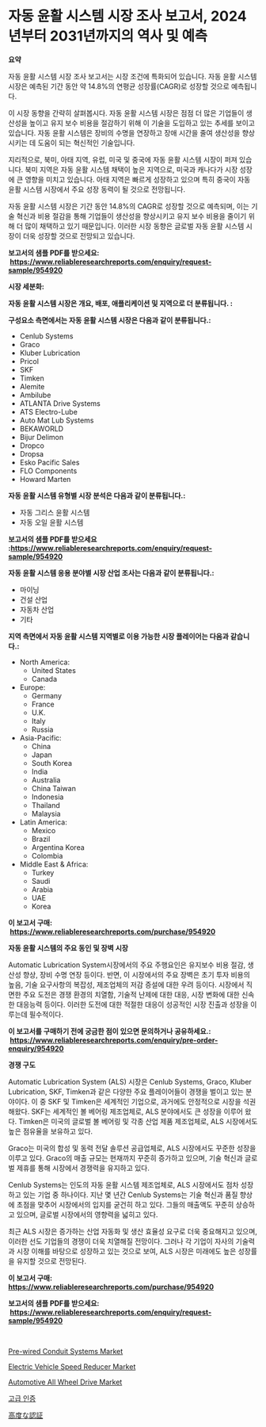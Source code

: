 <p><h1>자동 윤활 시스템 시장 조사 보고서, 2024년부터 2031년까지의 역사 및 예측</h1></p><p><strong>요약</strong></p>
<p><p>자동 윤활 시스템 시장 조사 보고서는 시장 조건에 특화되어 있습니다. 자동 윤활 시스템 시장은 예측된 기간 동안 약 14.8%의 연평균 성장률(CAGR)로 성장할 것으로 예측됩니다.</p><p>이 시장 동향을 간략히 살펴봅시다. 자동 윤활 시스템 시장은 점점 더 많은 기업들이 생산성을 높이고 유지 보수 비용을 절감하기 위해 이 기술을 도입하고 있는 추세를 보이고 있습니다. 자동 윤활 시스템은 장비의 수명을 연장하고 장애 시간을 줄여 생산성을 향상시키는 데 도움이 되는 혁신적인 기술입니다.</p><p>지리적으로, 북미, 아태 지역, 유럽, 미국 및 중국에 자동 윤활 시스템 시장이 퍼져 있습니다. 북미 지역은 자동 윤활 시스템 채택이 높은 지역으로, 미국과 캐나다가 시장 성장에 큰 영향을 미치고 있습니다. 아태 지역은 빠르게 성장하고 있으며 특히 중국이 자동 윤활 시스템 시장에서 주요 성장 동력이 될 것으로 전망됩니다.</p><p>자동 윤활 시스템 시장은 기간 동안 14.8%의 CAGR로 성장할 것으로 예측되며, 이는 기술 혁신과 비용 절감을 통해 기업들이 생산성을 향상시키고 유지 보수 비용을 줄이기 위해 더 많이 채택하고 있기 때문입니다. 이러한 시장 동향은 글로벌 자동 윤활 시스템 시장이 더욱 성장할 것으로 전망되고 있습니다.</p></p>
<p><strong>보고서의 샘플 PDF를 받으세요: &nbsp;<a href="https://www.reliableresearchreports.com/enquiry/request-sample/954920">https://www.reliableresearchreports.com/enquiry/request-sample/954920</a></strong></p>
<p><strong>시장 세분화:</strong></p>
<p><strong> 자동 윤활 시스템 시장은 개요, 배포, 애플리케이션 및 지역으로 더 분류됩니다. :</strong></p>
<p><strong>구성요소 측면에서는 자동 윤활 시스템 시장은 다음과 같이 분류됩니다.:</strong></p>
<p><ul><li>Cenlub Systems</li><li>Graco</li><li>Kluber Lubrication</li><li>Pricol</li><li>SKF</li><li>Timken</li><li>Alemite</li><li>Ambilube</li><li>ATLANTA Drive Systems</li><li>ATS Electro-Lube</li><li>Auto Mat Lub Systems</li><li>BEKAWORLD</li><li>Bijur Delimon</li><li>Dropco</li><li>Dropsa</li><li>Esko Pacific Sales</li><li>FLO Components</li><li>Howard Marten</li></ul></p>
<p><strong> 자동 윤활 시스템 유형별 시장 분석은 다음과 같이 분류됩니다.:</strong></p>
<p><ul><li>자동 그리스 윤활 시스템</li><li>자동 오일 윤활 시스템</li></ul></p>
<p><strong>보고서의 샘플 PDF를 받으세요 :<a href="https://www.reliableresearchreports.com/enquiry/request-sample/954920">https://www.reliableresearchreports.com/enquiry/request-sample/954920</a></strong></p>
<p><strong> 자동 윤활 시스템 응용 분야별 시장 산업 조사는 다음과 같이 분류됩니다.:</strong></p>
<p><ul><li>마이닝</li><li>건설 산업</li><li>자동차 산업</li><li>기타</li></ul></p>
<p><strong>지역 측면에서 자동 윤활 시스템 지역별로 이용 가능한 시장 플레이어는 다음과 같습니다.:</strong></p>
<p><ul>
    <li>
        North America:
        <ul>
            <li>United States</li>
            <li>Canada</li>
        </ul>
    </li>
    <li>
        Europe:
        <ul>
            <li>Germany</li>
            <li>France</li>
            <li>U.K.</li>
            <li>Italy</li>
            <li>Russia</li>
        </ul>
    </li>
    <li>
        Asia-Pacific:
        <ul>
            <li>China</li>
            <li>Japan</li>
            <li>South Korea</li>
            <li>India</li>
            <li>Australia</li>
            <li>China Taiwan</li>
            <li>Indonesia</li>
            <li>Thailand</li>
            <li>Malaysia</li>
        </ul>
    </li>
    <li>
        Latin America:
        <ul>
            <li>Mexico</li>
            <li>Brazil</li>
            <li>Argentina Korea</li>
            <li>Colombia</li>
        </ul>
    </li>
    <li>
        Middle East & Africa:
        <ul>
            <li>Turkey</li>
            <li>Saudi</li>
            <li>Arabia</li>
            <li>UAE</li>
            <li>Korea</li>
        </ul>
    </li>
    </ul></p>
<p><strong>이 보고서 구매: &nbsp;<a href="https://www.reliableresearchreports.com/purchase/954920">https://www.reliableresearchreports.com/purchase/954920</a></strong></p>
<p><strong>자동 윤활 시스템의 주요 동인 및 장벽 시장</strong></p>
<p><p>Automatic Lubrication System시장에서의 주요 주행요인은 유지보수 비용 절감, 생산성 향상, 장비 수명 연장 등이다. 반면, 이 시장에서의 주요 장벽은 초기 투자 비용의 높음, 기술 요구사항의 복잡성, 제조업체의 저감 증설에 대한 우려 등이다. 시장에서 직면한 주요 도전은 경쟁 환경의 치열함, 기술적 난제에 대한 대응, 시장 변화에 대한 신속한 대응능력 등이다. 이러한 도전에 대한 적절한 대응이 성공적인 시장 진출과 성장을 이루는데 필수적이다.</p></p>
<p><strong>이 보고서를 구매하기 전에 궁금한 점이 있으면 문의하거나 공유하세요.: &nbsp;<a href="https://www.reliableresearchreports.com/enquiry/pre-order-enquiry/954920">https://www.reliableresearchreports.com/enquiry/pre-order-enquiry/954920</a></strong></p>
<p><strong>경쟁 구도</strong></p>
<p><p>Automatic Lubrication System (ALS) 시장은 Cenlub Systems, Graco, Kluber Lubrication, SKF, Timken과 같은 다양한 주요 플레이어들이 경쟁을 벌이고 있는 분야이다. 이 중 SKF 및 Timken은 세계적인 기업으로, 과거에도 안정적으로 시장을 석권해왔다. SKF는 세계적인 볼 베어링 제조업체로, ALS 분야에서도 큰 성장을 이루어 왔다. Timken은 미국의 글로벌 볼 베어링 및 각종 산업 제품 제조업체로, ALS 시장에서도 높은 점유율을 보유하고 있다.</p><p>Graco는 미국의 합성 및 동력 전달 솔루션 공급업체로, ALS 시장에서도 꾸준한 성장을 이루고 있다. Graco의 매출 규모는 현재까지 꾸준히 증가하고 있으며, 기술 혁신과 글로벌 제휴를 통해 시장에서 경쟁력을 유지하고 있다.</p><p>Cenlub Systems는 인도의 자동 윤활 시스템 제조업체로, ALS 시장에서도 점차 성장하고 있는 기업 중 하나이다. 지난 몇 년간 Cenlub Systems는 기술 혁신과 품질 향상에 초점을 맞추어 시장에서의 입지를 굳건히 하고 있다. 그들의 매출액도 꾸준히 상승하고 있으며, 글로벌 시장에서의 영향력을 넓히고 있다.</p><p>최근 ALS 시장은 증가하는 산업 자동화 및 생산 효율성 요구로 더욱 중요해지고 있으며, 이러한 선도 기업들의 경쟁이 더욱 치열해질 전망이다. 그러나 각 기업이 자사의 기술력과 시장 이해를 바탕으로 성장하고 있는 것으로 보여, ALS 시장은 미래에도 높은 성장률을 유지할 것으로 전망된다.</p></p>
<p><strong>이 보고서 구매: &nbsp; <a href="https://www.reliableresearchreports.com/purchase/954920">https://www.reliableresearchreports.com/purchase/954920</a></strong></p>
<p><strong>보고서의 샘플 PDF를 받으세요: &nbsp;<a href="https://www.reliableresearchreports.com/enquiry/request-sample/954920">https://www.reliableresearchreports.com/enquiry/request-sample/954920</a></strong><strong></strong></p>
<p>&nbsp;</p>
<p><p><a href="https://github.com/prosalinda88/Market-Research-Report-List-3/blob/main/pre-wired-conduit-systems-market.md">Pre-wired Conduit Systems Market</a></p><p><a href="https://issuu.com/reportprime-2/docs/electric-vehicle-speed-reducer-market-size-2030.pp">Electric Vehicle Speed Reducer Market</a></p><p><a href="https://issuu.com/reportprime-2/docs/automotive-all-wheel-drive-market-s_2d6cd105536e70">Automotive All Wheel Drive Market</a></p><p><a href="https://github.com/vsoq0zknh59/Market-Research-Report-List-1/blob/main/2976094185353.md">고급 인증</a></p><p><a href="https://github.com/bevdtkn4419963/Market-Research-Report-List-1/blob/main/6475845185358.md">高度な認証</a></p></p>